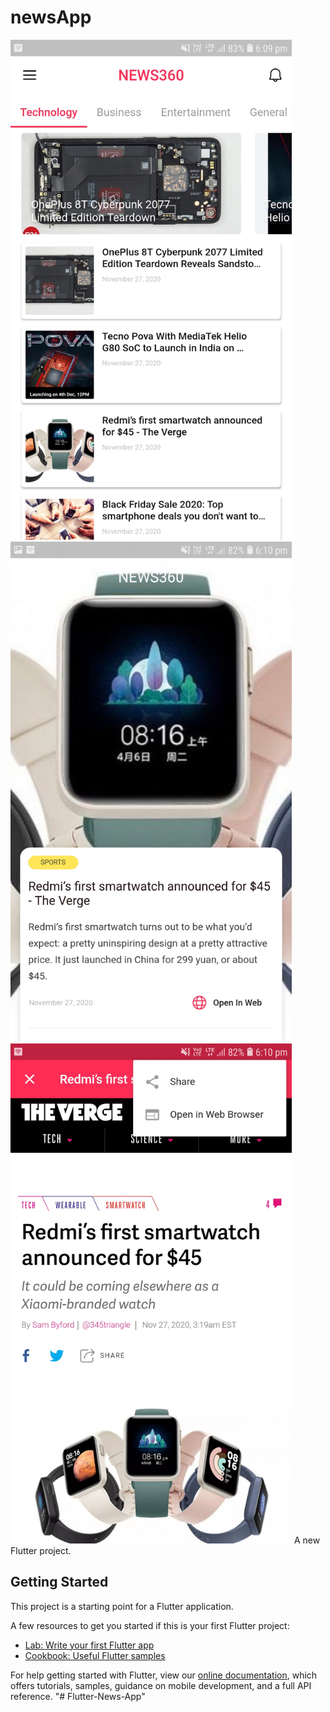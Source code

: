 # newsApp
<img src="https://github.com/girish54321/Flutter-News-App/blob/main/app_image/1.jpg" height="800">

<img src="https://github.com/girish54321/Flutter-News-App/blob/main/app_image/2.jpg" height="800">

<img src="https://github.com/girish54321/Flutter-News-App/blob/main/app_image/3.jpg" height="800">
A new Flutter project.

## Getting Started

This project is a starting point for a Flutter application.

A few resources to get you started if this is your first Flutter project:

- [Lab: Write your first Flutter app](https://flutter.dev/docs/get-started/codelab)
- [Cookbook: Useful Flutter samples](https://flutter.dev/docs/cookbook)

For help getting started with Flutter, view our
[online documentation](https://flutter.dev/docs), which offers tutorials,
samples, guidance on mobile development, and a full API reference.
"# Flutter-News-App" 
